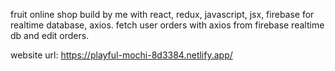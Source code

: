 fruit online shop build by me with react, redux, javascript, jsx, firebase for realtime database, axios.
fetch user orders with axios from firebase realtime db and edit orders.

website url: https://playful-mochi-8d3384.netlify.app/
